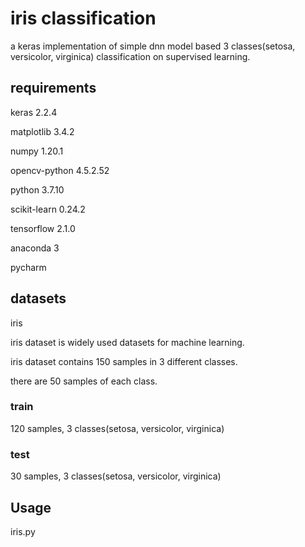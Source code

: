 # iris classification

a keras implementation of simple dnn model based 3 classes(setosa, versicolor, virginica) classification on supervised learning.

## requirements

keras 2.2.4

matplotlib 3.4.2

numpy 1.20.1

opencv-python 4.5.2.52

python 3.7.10

scikit-learn 0.24.2

tensorflow 2.1.0

anaconda 3

pycharm

## datasets

iris

iris dataset is widely used datasets for machine learning.

iris dataset contains 150 samples in 3 different classes.

there are 50 samples of each class.

### train

120 samples, 3 classes(setosa, versicolor, virginica)

### test

30 samples, 3 classes(setosa, versicolor, virginica)

## Usage

iris.py
